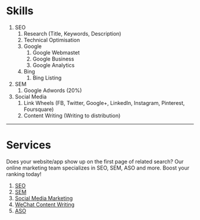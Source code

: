# Skills

1. SEO
    1. Research (Title, Keywords, Description)
    1. Technical Optimisation
    1. Google
        1. Google Webmastet
        1. Google Business
        1. Google Analytics
    1. Bing
        1. Bing Listing
1. SEM
    1. Google Adwords (20%)
1. Social Media
    1. Link Wheels (FB, Twitter, Google+, LinkedIn, Instagram, Pinterest, Foursquare)
    1. Content Writing (Writing to distribution)

---

# Services

Does your website/app show up on the first page of related search? Our online marketing team specializes in SEO, SEM, ASO and more. Boost your ranking today!

1. [SEO](seo.md)
1. [SEM](sem.md)
1. [Social Media Marketing](social-media-marketing.md)
1. [WeChat Content Writing](wechat-content-writing.md)
1. [ASO](aso.md)